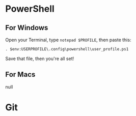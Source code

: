 # PowerShell

## For Windows

Open your Terminal, type `notepad $PROFILE`, then paste this:

`. $env:USERPROFILE\.config\powershell\user_profile.ps1`

Save that file, then you're all set!

## For Macs

null

# Git
